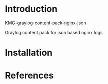# Introduction

KMG-graylog-content-pack-nginx-json

Graylog content pack for json based nginx logs

# Installation

# References


